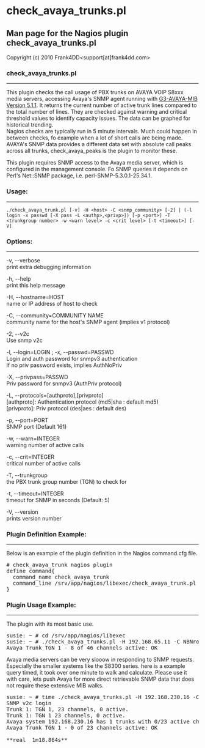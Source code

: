 # check_avaya_trunks.pl

## Man page for the Nagios plugin check_avaya_trunks.pl

Copyright (c) 2010 Frank4DD<support[at]frank4dd.com>

### check_avaya_trunks.pl

* * *

This plugin checks the call usage of PBX trunks on AVAYA VOIP S8xxx media servers, accessing Avaya's SNMP agent running with [G3-AVAYA-MIB Version 5.1.1](avaya/g3mib.asn1). It returns the current number of active trunk lines compared to the total number of lines. They are checked against warning and critical threshold values to identify capacity issues. The data can be graphed for historical trending.  
Nagios checks are typically run in 5 minute intervals. Much could happen in between checks, fo example when a lot of short calls are being made. AVAYA's SNMP data provides a different data set with absolute call peaks across all trunks, check_avaya_peaks is the plugin to monitor these.

This plugin requires SNMP access to the Avaya media server, which is configured in the management console. Fo SNMP queries it depends on Perl's Net::SNMP package, i.e. perl-SNMP-5.3.0.1-25.34.1.

### Usage:

* * *

`./check_avaya_trunk.pl [-v] -H <host> -C <snmp_community> [-2] | (-l login -x passwd [-X pass -L <authp>,<privp>]) [-p <port>] -T <trunkgroup number> -w <warn level> -c <crit level> [-t <timeout>] [-V]`

### Options:

* * *

-v, --verbose  
      print extra debugging information

-h, --help  
      print this help message

-H, --hostname=HOST  
      name or IP address of host to check

-C, --community=COMMUNITY NAME  
      community name for the host's SNMP agent (implies v1 protocol)

-2, --v2c  
      Use snmp v2c

-l, --login=LOGIN ; -x, --passwd=PASSWD  
      Login and auth password for snmpv3 authentication  
      If no priv password exists, implies AuthNoPriv

-X, --privpass=PASSWD  
      Priv password for snmpv3 (AuthPriv protocol)

-L, --protocols=[authproto],[privproto]  
      [authproto]: Authentication protocol (md5|sha : default md5)  
      [privproto]: Priv protocol (des|aes : default des)

-p, --port=PORT  
      SNMP port (Default 161)

-w, --warn=INTEGER  
      warning number of active calls

-c, --crit=INTEGER  
      critical number of active calls

-T, --trunkgroup  
      the PBX trunk group number (TGN) to check for

-t, --timeout=INTEGER  
      timeout for SNMP in seconds (Default: 5)

-V, --version  
      prints version number

### Plugin Definition Example:

* * *

Below is an example of the plugin definition in the Nagios command.cfg file.

<pre># check_avaya_trunk nagios plugin
define command{
  command_name check_avaya_trunk
  command_line /srv/app/nagios/libexec/check_avaya_trunk.pl -H $HOSTADDRESS$ -t 60 -C $ARG1$ -f -w $ARG2$ -c $ARG3$
}</pre>

### Plugin Usage Example:

* * *

The plugin with its most basic use.

<pre>susie: ~ # cd /srv/app/nagios/libexec
susie: ~ # ./check_avaya_trunks.pl -H 192.168.65.11 -C NBNro -T 1 -w 40 -c 46
Avaya Trunk TGN 1 - 8 of 46 channels active: OK</pre>

Avaya media servers can be very slooow in responding to SNMP requests. Especially the smaller systems like the S8300 series. here is a example query timed, it took over one minute to walk and calculate. Please use it with care, lets push Avaya for more direct retrievable SNMP data that does not require these extensive MIB walks.

<pre>susie: ~ # time ./check_avaya_trunks.pl -H 192.168.230.16 -C NBNro -2 -T 1 -w 55 -c 66 -v -t 15
SNMP v2c login
Trunk 1: TGN 1, 23 channels, 0 active.
Trunk 1: TGN 1 23 channels, 0 active.
Avaya system 192.168.230.16 has 1 trunks with 0/23 active channels.
Avaya Trunk TGN 1 - 0 of 23 channels active: OK

**real	1m18.864s**</pre>
